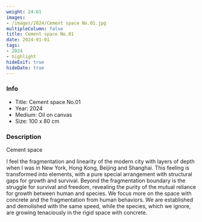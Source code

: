 ```yaml
---
weight: 24.01
images:
- /images/2024/Cement space No.01.jpg
multipleColumn: false
title: Cement space No.01
date: 2024-01-01
tags:
- 2024
- highlight
hideExif: true
hideDate: true
---
```


### Info

- Title: Cement space No.01
- Year: 2024
- Medium: Oil on canvas
- Size: 100 x 80 cm

### Description

Cement space

I feel the fragmentation and linearity of the modern city with layers of depth when I was in New York, Hong Kong, Beijing and Shanghai. This feeling is transformed into elements, with a pure special arrangement with structural gaps for growth and survival. Beyond the fragmentation boundary is the struggle for survival and freedom, revealing the purity of the mutual reliance for growth between human and species. We focus more on the space with concrete and the fragmentation from human behaviors. We are established and demolished with the same speed, while the species, which we ignore, are growing tenaciously in the rigid space with concrete.
